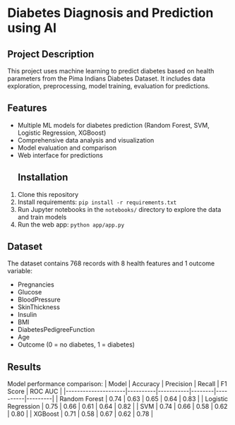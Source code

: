# Diabetes Diagnosis and Prediction using AI
## Project Description
This project uses machine learning to predict diabetes based on health parameters from the Pima Indians Diabetes Dataset. It includes data exploration, preprocessing, model training, evaluation  for predictions.
## Features
- Multiple ML models for diabetes prediction (Random Forest, SVM, Logistic Regression, XGBoost)
- Comprehensive data analysis and visualization
- Model evaluation and comparison
- Web interface for predictions
  ## Installation
1. Clone this repository
2. Install requirements: `pip install -r requirements.txt`
3. Run Jupyter notebooks in the `notebooks/` directory to explore the data and train models
4. Run the web app: `python app/app.py`

## Dataset
The dataset contains 768 records with 8 health features and 1 outcome variable:
- Pregnancies
- Glucose
- BloodPressure
- SkinThickness
- Insulin
- BMI
- DiabetesPedigreeFunction
- Age
- Outcome (0 = no diabetes, 1 = diabetes)

## Results
Model performance comparison:
| Model               | Accuracy | Precision | Recall | F1 Score | ROC AUC |
|---------------------|----------|-----------|--------|----------|---------|
| Random Forest       | 0.74     | 0.63      | 0.65   | 0.64     | 0.83    |
| Logistic Regression | 0.75     | 0.66      | 0.61   | 0.64     | 0.82    |
| SVM                 | 0.74     | 0.66      | 0.58   | 0.62     | 0.80    |
| XGBoost             | 0.71     | 0.58      | 0.67   | 0.62     | 0.78    |


